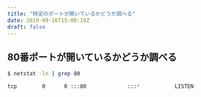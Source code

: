 ```yaml
---
title: "特定のポートが開いているかどうか調べる"
date: 2019-09-16T15:08:19Z
draft: false
---
```



## 80番ポートが開いているかどうか調べる

```bash
$ netstat -ln | grep 80

tcp        0      0 :::80             :::*           LISTEN
```

